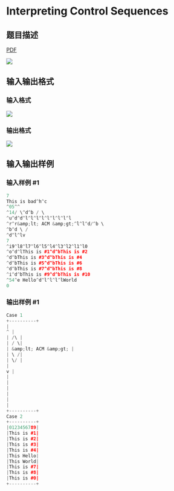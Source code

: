 # Interpreting Control Sequences

## 题目描述

[problemUrl]: https://uva.onlinejudge.org/index.php?option=com_onlinejudge&Itemid=8&category=5&page=show_problem&problem=273

[PDF](https://uva.onlinejudge.org/external/3/p337.pdf)

![](https://cdn.luogu.com.cn/upload/vjudge_pic/UVA337/f17a760de91dff43c34102e923be7e92a2951e2f.png)

## 输入输出格式

### 输入格式

![](https://cdn.luogu.com.cn/upload/vjudge_pic/UVA337/883c07023cbb1b7d50963a44817818d94671ee53.png)

### 输出格式

![](https://cdn.luogu.com.cn/upload/vjudge_pic/UVA337/d2c699ef53780e3efac9d4014097ffc0608cd250.png)

## 输入输出样例

### 输入样例 #1

```cpp
7
This is bad^h^c
^05^^
^14/ \^d^b / \
^u^d^d^l^l^l^l^l^l^l^l^l
^r^r&amp;lt; ACM &amp;gt;^l^l^d/^b \
^b^d \ /
^d^l^lv
7
^i9^l8^l7^l6^l5^l4^l3^l2^l1^l0
^o^d^lThis is #1^d^bThis is #2
^d^bThis is #3^d^bThis is #4
^d^bThis is #5^d^bThis is #6
^d^bThis is #7^d^bThis is #8
^i^d^bThis is #9^d^bThis is #10
^54^e Hello^d^l^l^l^lWorld
0
```


### 输出样例 #1

```cpp
Case 1
+----------+
|
^ |
| /\ |
| / \|
| &amp;lt; ACM &amp;gt; |
| \ /|
| \/ |
|
v |
|
|
|
|
|
|
+----------+
Case 2
+----------+
|0123456789|
|This is #1|
|This is #2|
|This is #3|
|This is #4|
|This Hello|
|This World|
|This is #7|
|This is #8|
|This is #0|
+----------+
```



